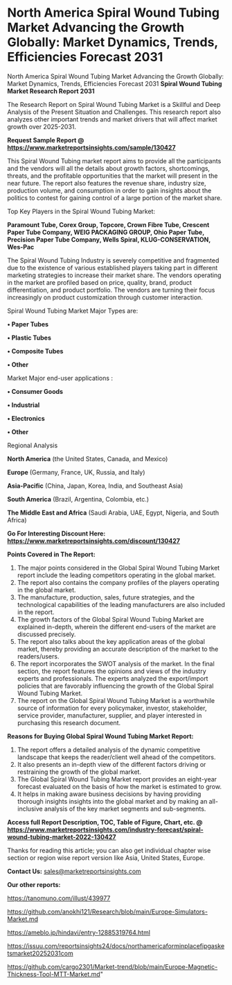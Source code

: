 # North America Spiral Wound Tubing Market Advancing the Growth Globally: Market Dynamics, Trends, Efficiencies Forecast 2031
North America Spiral Wound Tubing Market Advancing the Growth Globally: Market Dynamics, Trends, Efficiencies Forecast 2031
<strong>Spiral Wound Tubing Market Research Report 2031</strong>

The Research Report on Spiral Wound Tubing Market is a Skillful and Deep Analysis of the Present Situation and Challenges. This research report also analyzes other important trends and market drivers that will affect market growth over 2025-2031.

<strong>Request Sample Report @ <a href=https://www.marketreportsinsights.com/sample/130427>https://www.marketreportsinsights.com/sample/130427</a></strong>

This Spiral Wound Tubing market report aims to provide all the participants and the vendors will all the details about growth factors, shortcomings, threats, and the profitable opportunities that the market will present in the near future. The report also features the revenue share, industry size, production volume, and consumption in order to gain insights about the politics to contest for gaining control of a large portion of the market share.

Top Key Players in the Spiral Wound Tubing Market:

<strong>Paramount Tube, Corex Group, Topcore, Crown Fibre Tube, Crescent Paper Tube Company, WEIG PACKAGING GROUP, Ohio Paper Tube, Precision Paper Tube Company, Wells Spiral, KLUG-CONSERVATION, Wes-Pac</strong>

The Spiral Wound Tubing Industry is severely competitive and fragmented due to the existence of various established players taking part in different marketing strategies to increase their market share. The vendors operating in the market are profiled based on price, quality, brand, product differentiation, and product portfolio. The vendors are turning their focus increasingly on product customization through customer interaction.

Spiral Wound Tubing Market Major Types are:

<strong>• Paper Tubes

• Plastic Tubes

• Composite Tubes

• Other</strong>

Market Major end-user applications :

<strong>• Consumer Goods

• Industrial

• Electronics

• Other</strong>

Regional Analysis

</u><strong><b>North America</b></strong> (the United States, Canada, and Mexico)

<strong><b>Europe </b></strong>(Germany, France, UK, Russia, and Italy)

<strong><b>Asia-Pacific</b></strong> (China, Japan, Korea, India, and Southeast Asia)

<strong><b>South America</b></strong> (Brazil, Argentina, Colombia, etc.)

<strong><b>The Middle East and Africa</b></strong> (Saudi Arabia, UAE, Egypt, Nigeria, and South Africa)

<strong>Go For Interesting Discount Here: <a href=https://www.marketreportsinsights.com/discount/130427>https://www.marketreportsinsights.com/discount/130427</a></strong>

<strong>Points Covered in The Report:</strong>
<ol>
  <li>The major points considered in the Global Spiral Wound Tubing Market report include the leading competitors operating in the global market.</li>
  <li>The report also contains the company profiles of the players operating in the global market.</li>
  <li>The manufacture, production, sales, future strategies, and the technological capabilities of the leading manufacturers are also included in the report.</li>
  <li>The growth factors of the Global Spiral Wound Tubing Market are explained in-depth, wherein the different end-users of the market are discussed precisely.</li>
  <li>The report also talks about the key application areas of the global market, thereby providing an accurate description of the market to the readers/users.</li>
  <li>The report incorporates the SWOT analysis of the market. In the final section, the report features the opinions and views of the industry experts and professionals. The experts analyzed the export/import policies that are favorably influencing the growth of the Global Spiral Wound Tubing Market.</li>
  <li>The report on the Global Spiral Wound Tubing Market is a worthwhile source of information for every policymaker, investor, stakeholder, service provider, manufacturer, supplier, and player interested in purchasing this research document.</li>
</ol>
<strong>Reasons for Buying Global Spiral Wound Tubing Market Report:</strong>

<ol>
  <li>The report offers a detailed analysis of the dynamic competitive landscape that keeps the reader/client well ahead of the competitors.</li>
  <li>It also presents an in-depth view of the different factors driving or restraining the growth of the global market.</li>
  <li>The Global Spiral Wound Tubing Market report provides an eight-year forecast evaluated on the basis of how the market is estimated to grow.</li>
  <li>It helps in making aware business decisions by having providing thorough insights insights into the global market and by making an all-inclusive analysis of the key market segments and sub-segments.</li>
</ol>
<strong>Access full Report Description, TOC, Table of Figure, Chart, etc. @ <a href=https://www.marketreportsinsights.com/industry-forecast/spiral-wound-tubing-market-2022-130427>https://www.marketreportsinsights.com/industry-forecast/spiral-wound-tubing-market-2022-130427</a></strong>


Thanks for reading this article; you can also get individual chapter wise section or region wise report version like Asia, United States, Europe.

<strong>Contact Us:</strong>
sales@marketreportsinsights.com

<strong>Our other reports:</strong>

<a href=https://tanomuno.com/illust/439977>https://tanomuno.com/illust/439977</a>

<a href=https://github.com/anokhi121/Research/blob/main/Europe-Simulators-Market.md>https://github.com/anokhi121/Research/blob/main/Europe-Simulators-Market.md</a>

<a href=https://ameblo.jp/hindavi/entry-12885319764.html>https://ameblo.jp/hindavi/entry-12885319764.html</a>

<a href=https://issuu.com/reportsinsights24/docs/northamericaforminplacefipgasketsmarket20252031com>https://issuu.com/reportsinsights24/docs/northamericaforminplacefipgasketsmarket20252031com</a>

<a href=https://github.com/cargo2301/Market-trend/blob/main/Europe-Magnetic-Thickness-Tool-MTT-Market.md>https://github.com/cargo2301/Market-trend/blob/main/Europe-Magnetic-Thickness-Tool-MTT-Market.md</a>"
